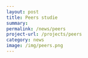 ```yaml
---
layout: post
title: Peers studie
summary:
permalink: /news/peers
project-url: /projects/peers
category: news
image: /img/peers.png
---
```



